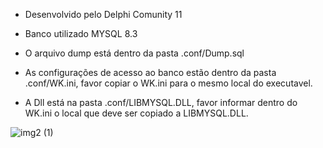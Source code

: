 * Desenvolvido pelo Delphi Comunity 11

* Banco utilizado MYSQL 8.3

* O arquivo dump está dentro da pasta .conf/Dump.sql

* As configurações de acesso ao banco estão dentro da pasta .conf/WK.ini, favor copiar o WK.ini para o mesmo local do executavel.

* A Dll está na pasta .conf/LIBMYSQL.DLL, favor informar dentro do WK.ini o local que deve ser copiado a LIBMYSQL.DLL. 



![img2 (1)](https://github.com/user-attachments/assets/b18725b1-083d-4a98-8423-55f8a5e1a28c)
